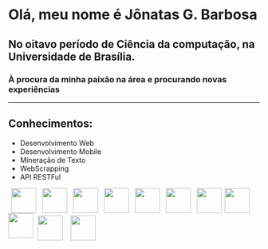 # Olá, meu nome é Jônatas G. Barbosa

## No oitavo período de Ciência da computação, na Universidade de Brasília.
### À procura da minha paixão na área e procurando novas experiências
---
## Conhecimentos:
- Desenvolvimento Web
- Desenvolvimento Mobile
- Mineração de Texto
- WebScrapping
- API RESTFul

<div width="100%">
<img align="left" src="https://cdn.jsdelivr.net/npm/programming-languages-logos/src/python/python.png" hspace="6" height="50">
<img align="left" src="https://cdn.jsdelivr.net/npm/programming-languages-logos/src/html/html.png" height="50" hspace="6">
<img align="left" src="https://cdn.jsdelivr.net/npm/programming-languages-logos/src/css/css.png" height="50" hspace="6">
<img align="left" src="https://cdn.jsdelivr.net/npm/programming-languages-logos/src/javascript/javascript.png" height="50" hspace="6">
<img align="left" src="https://cdn.jsdelivr.net/npm/programming-languages-logos/src/php/php.png" height="50" hspace="6">
<img align="left" src="https://cdn.jsdelivr.net/npm/programming-languages-logos/src/r/r.png" height="50" hspace="6">
<img align="left" src="https://cdn.jsdelivr.net/npm/programming-languages-logos/src/cpp/cpp.png" height="50" hspace="6">

<img align="left" src="https://upload.wikimedia.org/wikipedia/commons/a/a7/React-icon.svg" height="50">
<img align="left" src="https://upload.wikimedia.org/wikipedia/commons/c/cf/Angular_full_color_logo.svg" height="50">
<br>
<img align="middle" vspace="5" hspace="6" src="https://upload.wikimedia.org/wikipedia/commons/3/3c/Flask_logo.svg" width="50">
<img align="middle" vspace="5" hspace="6" src="https://dkrn4sk0rn31v.cloudfront.net/2019/02/06111419/1200px-Django_logo.svg.png" width="50">
